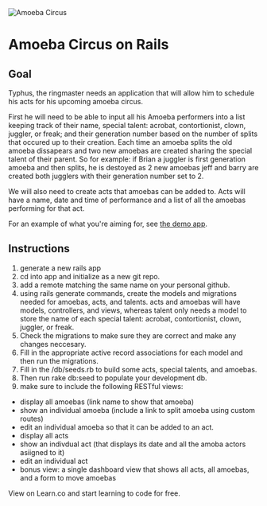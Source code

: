 <img src="./amoeba-circus-medium.jpg" alt="Amoeba Circus">

# Amoeba Circus on Rails

## Goal

Typhus, the ringmaster needs an application that will allow him to schedule his acts for his upcoming amoeba circus. 

First he will need to be able to input all his Amoeba performers into a list keeping track of their name, special talent: acrobat, contortionist, clown, juggler, or freak; and their generation number based on the number of splits that occured up to their creation. Each time an amoeba splits the old amoeba dissapears and two new amoebas are created sharing the special talent of their parent. So for example: if Brian a juggler is first generation amoeba and then splits, he is destoyed as 2 new amoebas jeff and barry are created both jugglers with their generation number set to 2.

We will also need to create acts that amoebas can be added to. Acts will have a name, date and time of performance and a list of all the amoebas performing for that act.

For an example of what you're aiming for, see [the demo app](http://the-amoeba-circus.herokuapp.com/).

## Instructions

1. generate a new rails app
2. cd into app and initialize as a new git repo.
3. add a remote matching the same name on your personal github.
4. using rails generate commands, create the models and migrations needed for amoebas, acts, and talents.
acts and amoebas will have models, controllers, and views, whereas talent only needs a model to store the name of each special talent: acrobat, contortionist, clown, juggler, or freak.
5. Check the migrations to make sure they are correct and make any changes neccesary.
6. Fill in the appropriate active record associations for each model and then run the migrations.
7. Fill in the /db/seeds.rb to build some acts, special talents, and amoebas.
8. Then run rake db:seed to populate your development db.
9. make sure to include the following RESTful views:
 - display all amoebas (link name to show that amoeba)
 - show an individual amoeba (include a link to split amoeba using custom routes)
 - edit an individual amoeba so that it can be added to an act.
 - display all acts
 - show an indivdual act (that displays its date and all the amoba actors asiigned to it)
 - edit an individual act
 - bonus view: a single dashboard view that shows all acts, all amoebas, and a form to move amoebas

<p data-visibility='hidden'>View <a href='https://learn.co/lessons/amoeba-circus-on-rails' title=''></a> on Learn.co and start learning to code for free.</p>
